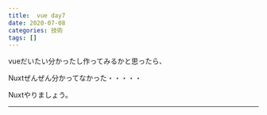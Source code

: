 ```yaml
---
title:  vue day7
date: 2020-07-08
categories: 技術
tags: []
---
```


<p>vueだいたい分かったし作ってみるかと思ったら、</p>

<p>Nuxtぜんぜん分かってなかった・・・・・</p>

<p>Nuxtやりましょう。</p>

-----
